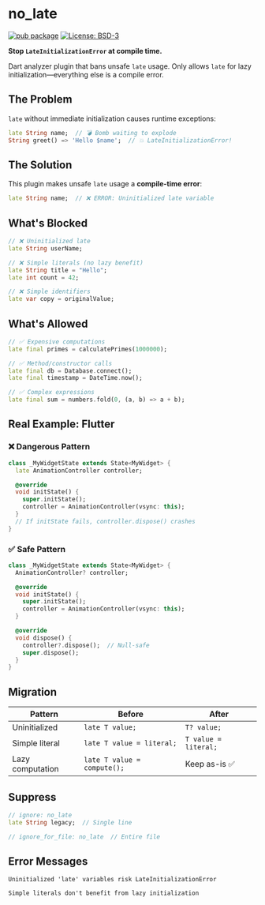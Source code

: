 # no_late

[![pub package](https://img.shields.io/pub/v/no_late.svg)](https://pub.dev/packages/no_late)
[![License: BSD-3](https://img.shields.io/badge/license-BSD--3-blue.svg)](https://opensource.org/licenses/BSD-3-Clause)

**Stop `LateInitializationError` at compile time.**

Dart analyzer plugin that bans unsafe `late` usage. Only allows `late` for lazy initialization—everything else is a compile error.

## The Problem

`late` without immediate initialization causes runtime exceptions:

```dart
late String name;  // 💣 Bomb waiting to explode
String greet() => 'Hello $name';  // 💥 LateInitializationError!
```

## The Solution

This plugin makes unsafe `late` usage a **compile-time error**:

```dart
late String name;  // ❌ ERROR: Uninitialized late variable
```

## What's Blocked

```dart
// ❌ Uninitialized late
late String userName;

// ❌ Simple literals (no lazy benefit)
late String title = "Hello";
late int count = 42;

// ❌ Simple identifiers
late var copy = originalValue;
```

## What's Allowed

```dart
// ✅ Expensive computations
late final primes = calculatePrimes(1000000);

// ✅ Method/constructor calls
late final db = Database.connect();
late final timestamp = DateTime.now();

// ✅ Complex expressions
late final sum = numbers.fold(0, (a, b) => a + b);
```

## Real Example: Flutter

### ❌ Dangerous Pattern

```dart
class _MyWidgetState extends State<MyWidget> {
  late AnimationController controller;

  @override
  void initState() {
    super.initState();
    controller = AnimationController(vsync: this);
  }
  // If initState fails, controller.dispose() crashes
}
```

### ✅ Safe Pattern

```dart
class _MyWidgetState extends State<MyWidget> {
  AnimationController? controller;

  @override
  void initState() {
    super.initState();
    controller = AnimationController(vsync: this);
  }

  @override
  void dispose() {
    controller?.dispose();  // Null-safe
    super.dispose();
  }
}
```

## Migration

| Pattern | Before | After |
|---------|--------|-------|
| Uninitialized | `late T value;` | `T? value;` |
| Simple literal | `late T value = literal;` | `T value = literal;` |
| Lazy computation | `late T value = compute();` | Keep as-is ✅ |

## Suppress

```dart
// ignore: no_late
late String legacy;  // Single line

// ignore_for_file: no_late  // Entire file
```

## Error Messages

```
Uninitialized 'late' variables risk LateInitializationError
```

```
Simple literals don't benefit from lazy initialization
```
